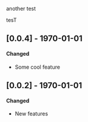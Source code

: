 another test

tesT

## [0.0.4] - 1970-01-01
#### Changed
- Some cool feature

## [0.0.2] - 1970-01-01
#### Changed
- New features

